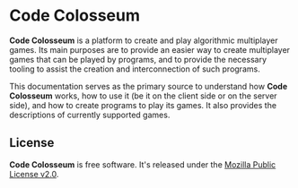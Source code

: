 # Code Colosseum

**Code Colosseum** is a platform to create and play algorithmic multiplayer games.
Its main purposes are to provide an easier way to create multiplayer games that can
be played by programs, and to provide the necessary tooling to assist the creation
and interconnection of such programs.

This documentation serves as the primary source to understand how **Code Colosseum**
works, how to use it (be it on the client side or on the server side), and how to
create programs to play its games. It also provides the descriptions of currently
supported games.

## License
**Code Colosseum** is free software. It's released under the
[Mozilla Public License v2.0](https://www.mozilla.org/MPL/2.0/).

